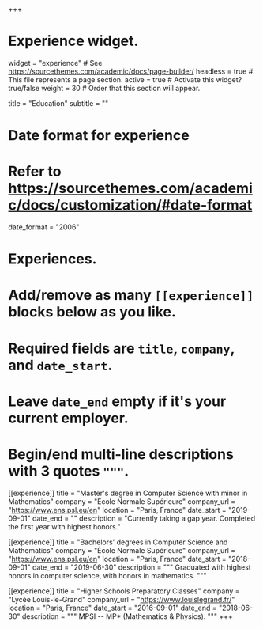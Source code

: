 +++
# Experience widget.
widget = "experience"  # See https://sourcethemes.com/academic/docs/page-builder/
headless = true  # This file represents a page section.
active = true  # Activate this widget? true/false
weight = 30  # Order that this section will appear.

title = "Education"
subtitle = ""

# Date format for experience
#   Refer to https://sourcethemes.com/academic/docs/customization/#date-format
date_format = "2006"

# Experiences.
#   Add/remove as many `[[experience]]` blocks below as you like.
#   Required fields are `title`, `company`, and `date_start`.
#   Leave `date_end` empty if it's your current employer.
#   Begin/end multi-line descriptions with 3 quotes `"""`.
[[experience]]
  title = "Master's degree in Computer Science with minor in Mathematics"
  company = "École Normale Supérieure"
  company_url = "https://www.ens.psl.eu/en"
  location = "Paris, France"
  date_start = "2019-09-01"
  date_end = ""
  description = "Currently taking a gap year. Completed the first year with highest honors." 

[[experience]]
  title = "Bachelors' degrees in Computer Science and Mathematics"
  company = "École Normale Supérieure"
  company_url = "https://www.ens.psl.eu/en"
  location = "Paris, France"
  date_start = "2018-09-01"
  date_end = "2019-06-30"
  description = """
  Graduated with highest honors in computer science, with honors in mathematics.
  """

[[experience]]
  title = "Higher Schools Preparatory Classes"
  company = "Lycée Louis-le-Grand"
  company_url = "https://www.louislegrand.fr/"
  location = "Paris, France"
  date_start = "2016-09-01"
  date_end = "2018-06-30"
  description = """
  MPSI -- MP* (Mathematics & Physics).
  """
+++
